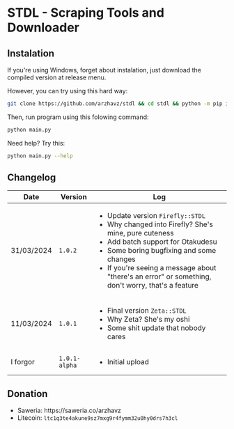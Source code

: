 <div>
	<h1>STDL - Scraping Tools and Downloader</h1>
</div>
<div>
<h2>Instalation</h2>
<p>If you're using Windows, forget about instalation, just download the compiled version at release menu.</p>
<p>However, you can try using this hard way:</p>

```sh
git clone https://github.com/arzhavz/stdl && cd stdl && python -m pip install -r requirements.txt -U
```

<p>Then, run program using this folowing command:</p>

```sh
python main.py
```

<p>Need help? Try this:</p>

```sh
python main.py --help
```

</div>
<div>
	<h2>Changelog</h2>
	<table>
		<thead>
			<tr>
				<th>Date</th>
				<th>Version</th>
				<th>Log</th>
			</tr>
		</thead>
		<tbody>
			<tr>
				<td>31/03/2024</td>
				<td><code>1.0.2</code></td>
				<td>
					<ul>
						<li>Update version <code>Firefly::STDL</code></li>
						<li>Why changed into Firefly? She's mine, pure cuteness</li>
						<li>Add batch support for Otakudesu</li>
						<li>Some boring bugfixing and some changes</li>
						<li>If you're seeing a message about "there's an error" or something, don't worry, that's a feature</li>
					</ul>
				</td>
			</tr>
			<tr>
				<td>11/03/2024</td>
				<td><code>1.0.1</code></td>
				<td>
					<ul>
						<li>Final version <code>Zeta::STDL</code></li>
						<li>Why Zeta? She's my oshi</li>
						<li>Some shit update that nobody cares</li>
					</ul>
				</td>
			</tr>
			<tr>
				<td>I forgor</td>
				<td><code>1.0.1-alpha</code></td>
				<td>
					<ul>
						<li>Initial upload</li>
					</ul>
				</td>
			</tr>
		</tbody>
	</table>
</div>
<div>
	<h2>Donation</h2>
	<ul>
		<li>Saweria: https://saweria.co/arzhavz</li>
		<li>Litecoin: <code>ltc1q3te4akune9sz7mxg9r4fymm32u0hy0drs7h3cl</code></li>
	</ul>
</div>